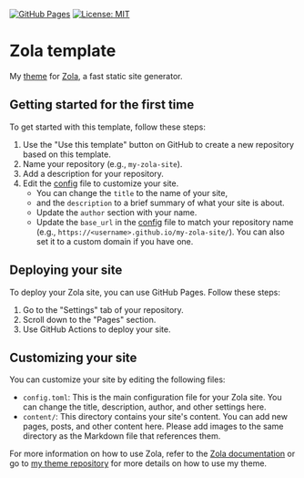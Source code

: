 [![GitHub Pages](https://github.com/noobping/zola-template/actions/workflows/pages.yml/badge.svg)](https://github.com/noobping/zola-template/actions/workflows/pages.yml)
[![License: MIT](https://img.shields.io/badge/License-MIT-default.svg)](https://opensource.org/licenses/MIT)

# Zola template

My [theme](https://github.com/noobping/zola-theme) for [Zola](https://www.getzola.org/), a fast static site generator.

## Getting started for the first time

To get started with this template, follow these steps:

1. Use the "Use this template" button on GitHub to create a new repository based on this template.
2. Name your repository (e.g., `my-zola-site`).
3. Add a description for your repository.
4. Edit the [config](config.toml) file to customize your site. 
    - You can change the `title` to the name of your site, 
    - and the `description` to a brief summary of what your site is about. 
    - Update the `author` section with your name.
    - Update the `base_url` in the [config](config.toml) file to match your repository name (e.g., `https://<username>.github.io/my-zola-site/`). You can also set it to a custom domain if you have one.

## Deploying your site

To deploy your Zola site, you can use GitHub Pages. Follow these steps:
1. Go to the "Settings" tab of your repository.
2. Scroll down to the "Pages" section.
3. Use GitHub Actions to deploy your site.

## Customizing your site

You can customize your site by editing the following files:

- `config.toml`: This is the main configuration file for your Zola site. You can change the title, description, author, and other settings here.
- `content/`: This directory contains your site's content. You can add new pages, posts, and other content here. Please add images to the same directory as the Markdown file that references them.

For more information on how to use Zola, refer to the [Zola documentation](https://www.getzola.org/documentation/) or go to [my theme repository](https://github.com/noobping/zola-theme) for more details on how to use my theme.
